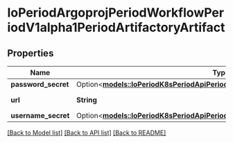 # IoPeriodArgoprojPeriodWorkflowPeriodV1alpha1PeriodArtifactoryArtifact

## Properties

Name | Type | Description | Notes
------------ | ------------- | ------------- | -------------
**password_secret** | Option<[**models::IoPeriodK8sPeriodApiPeriodCorePeriodV1PeriodSecretKeySelector**](io.k8s.api.core.v1.SecretKeySelector.md)> |  | [optional]
**url** | **String** | URL of the artifact | 
**username_secret** | Option<[**models::IoPeriodK8sPeriodApiPeriodCorePeriodV1PeriodSecretKeySelector**](io.k8s.api.core.v1.SecretKeySelector.md)> |  | [optional]

[[Back to Model list]](../README.md#documentation-for-models) [[Back to API list]](../README.md#documentation-for-api-endpoints) [[Back to README]](../README.md)


